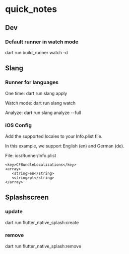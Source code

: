 # quick_notes

## Dev

### Default runner in watch mode

dart run build_runner watch -d

## Slang

### Runner for languages

One time: dart run slang apply

Watch mode: dart run slang watch

Analyze: dart run slang analyze --full

### iOS Config

Add the supported locales to your Info.plist file.

In this example, we support English (en) and German (de).

File: ios/Runner/Info.plist

```
<key>CFBundleLocalizations</key>
<array>
   <string>en</string>
   <string>pl</string>
</array>
```

## Splashscreen

### update

dart run flutter_native_splash:create

### remove

dart run flutter_native_splash:remove
